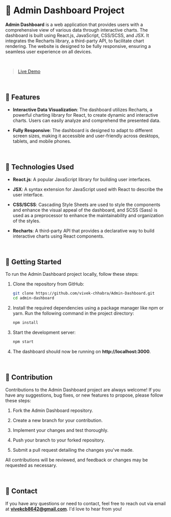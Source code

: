 # 📝 Admin Dashboard Project

**Admin Dashboard** is a web application that provides users with a comprehensive view of various data through interactive charts. The dashboard is built using React.js, JavaScript, CSS/SCSS, and JSX. It integrates the Recharts library, a third-party API, to facilitate chart rendering. The website is designed to be fully responsive, ensuring a seamless user experience on all devices.

<br>

> [Live Demo](https://vivek-chhabra.github.io/Admin-Dashboard/)

<br>

## 🌟 Features

- **Interactive Data Visualization**: The dashboard utilizes Recharts, a powerful charting library for React, to create dynamic and interactive charts. Users can easily analyze and comprehend the presented data.

- **Fully Responsive**: The dashboard is designed to adapt to different screen sizes, making it accessible and user-friendly across desktops, tablets, and mobile phones.

<br>

## 🔧 Technologies Used

- **React.js**: A popular JavaScript library for building user interfaces.

- **JSX**: A syntax extension for JavaScript used with React to describe the user interface.

- **CSS/SCSS**: Cascading Style Sheets are used to style the components and enhance the visual appeal of the dashboard, and SCSS (Sass) is used as a preprocessor to 
  enhance the maintainability and organization of the styles.

- **Recharts**: A third-party API that provides a declarative way to build interactive charts using React components.

<br>

## 🚀 Getting Started

To run the Admin Dashboard project locally, follow these steps:

1. Clone the repository from GitHub:

   ```bash
   git clone https://github.com/vivek-chhabra/Admin-Dashboard.git
   cd admin-dashboard
   ```

2. Install the required dependencies using a package manager like npm or yarn. Run the following command in the project directory:

   ```bash
   npm install
   ```

3. Start the development server:

   ```bash
   npm start
   ```

4. The dashboard should now be running on **http://localhost:3000**.

<br>

## 👏 Contribution

Contributions to the Admin Dashboard project are always welcome! If you have any suggestions, bug fixes, or new features to propose, please follow these steps:

1. Fork the Admin Dashboard repository.

2. Create a new branch for your contribution.

3. Implement your changes and test thoroughly.

4. Push your branch to your forked repository.

5. Submit a pull request detailing the changes you've made.

All contributions will be reviewed, and feedback or changes may be requested as necessary.

<br>

## 📧 Contact

If you have any questions or need to contact, feel free to reach out via email at **vivekcb8642@gmail.com**. I'd love to hear from you!
